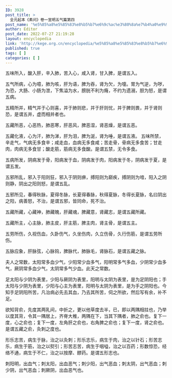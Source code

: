 ```yaml
---
ID: 3928
post_title: >
  全元起本《素问》卷一宣明五气篇第四
post_name: '%e5%85%a8%e5%85%83%e8%b5%b7%e6%9c%ac%e3%80%8a%e7%b4%a0%e9%97%ae%e3%80%8b%e5%8d%b7%e4%b8%80%e5%ae%a3%e6%98%8e%e4%ba%94%e6%b0%94%e7%af%87%e7%ac%ac%e5%9b%9b'
author: Editor
post_date: 2022-07-27 21:19:28
layout: encyclopedia
link: 'http://kege.org.cn/encyclopedia/%e5%85%a8%e5%85%83%e8%b5%b7%e6%9c%ac%e3%80%8a%e7%b4%a0%e9%97%ae%e3%80%8b%e5%8d%b7%e4%b8%80%e5%ae%a3%e6%98%8e%e4%ba%94%e6%b0%94%e7%af%87%e7%ac%ac%e5%9b%9b'
published: true
tags: [ ]
categories: [ ]
---
```

五味所入，酸入肝，辛入肺，苦入心，咸入肾，甘入脾，是谓五入。

五气所病，心为噫，肺为咳，肝为语，脾为吞，肾为欠，为嚏。胃为气逆，为哕，为恐，大肠、小肠为泄，下焦溢为水，膀胱不利为癃，不约为遗溺，胆为怒，是谓五病。

五精所并，精气并于心则喜，并于肺则悲，并于肝则忧，并于脾则畏，并于肾则恐，是谓五并，虚而相并者也。

五藏所恶，心恶热，肺恶寒，肝恶风，脾恶湿，肾恶燥，是谓五恶。

五藏化液，心为汗，肺为涕，肝为泪，脾为涎，肾为唾，是谓五液。
五味所禁，辛走气，气病无多食辛；咸走血，血病无多食咸；苦走骨，骨病无多食苦；甘走肉，肉病无多食甘；酸走筋，筋病无多食酸。是谓五禁，无令多食。

五病所发，阴病发于骨，阳病发于血，阴病发于肉，阳病发于冬，阴病发于夏，是谓五发。

五邪所乱，邪入于阳则狂，邪入于阴则痹，搏阳则为巅疾，搏阴则为喑，阳入之阴则静，阴出之阳则怒，是谓五乱。

五邪所见，春得秋脉，夏得冬脉，长夏得春脉，秋得夏脉，冬得长夏脉，名曰阴出之阳，病善怒，不治，是谓五邪，皆同命，死不治。

五藏所藏，心藏神，肺藏魄，肝藏魂，脾藏意，肾藏志，是谓五藏所藏。

五藏所主，心主脉，肺主皮，肝主筋，脾主肉，肾主骨，是谓五主。

五劳所伤，久视伤血，久卧伤气，久坐伤肉，久立伤骨，久行伤筋，是谓五劳所伤。

五脉应象，肝脉弦，心脉钩，脾脉代，肺脉毛，肾脉石，是谓五藏之脉。

夫人之常数，太阳常多血少气，少阳常少血多气，阳明常多气多血，少阴常少血多气，厥阴常多血少气，太阴常多气少血。此天之常数。

足太阳与少阴为表里，少阳与厥阴为表里，阳明与太阴为表里，是为足阴阳也；手太阳与少阴为表里，少阳与心主为表里，阳明与太阴为表里，是为手之阴阳也。今知手足阴阳所苦，凡治病必先去其血，乃去其所苦，伺之所欲，然后写有余，补不足。

欲知背俞，先度其两乳间，中折之，更以他草度去半，已，即以两隅相拄也，乃举以度其背，令其一隅居上，齐脊大椎，两隅在下，当其下隅者，肺之俞也。复下一度，心之俞也；复下一度，左角肝之俞也，右角脾之俞也；复下一度，肾之俞也。是谓五藏之俞，灸刺之度也。

形乐志苦，病生于脉，治之以灸刺；形乐志乐，病生于肉，治之以针石；形苦志乐，病生于筋，治之以熨引；形苦志苦，病生于咽嗌，治之以百药；形数惊恐，经络不通，病生于不仁，治之以按摩、醪药。是谓五形志也。

刺阳明，出血气；刺太阳，出血恶气；刺少阳，出气恶血；刺太阴，出气恶血；刺少阴，出气恶血；刺厥阴，出血恶气也。